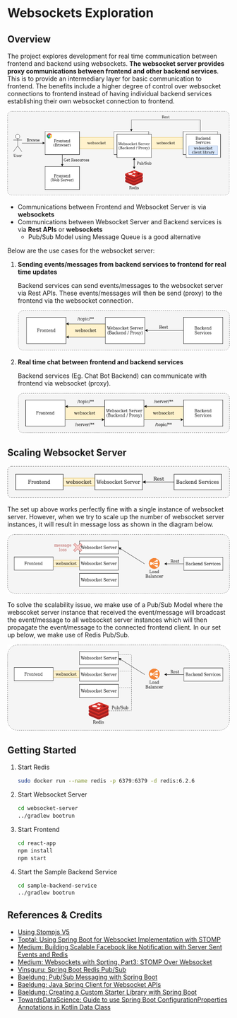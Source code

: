 # Websockets Exploration

## Overview

The project explores development for real time communication between frontend and backend using websockets. **The websocket 
server provides proxy communications between frontend and other backend services**. This is to provide an intermediary layer 
for basic communication to frontend. The benefits include a higher degree of control over websocket connections to frontend 
instead of having individual backend services establishing their own websocket connection to frontend.

![Diagram](doc/websockets1.png)

- Communications between Frontend and Websocket Server is via **websockets**
- Communications between Websocket Server and Backend services is via **Rest APIs** or **websockets**
    - Pub/Sub Model using Message Queue is a good alternative

Below are the use cases for the websocket server:

1. **Sending events/messages from backend services to frontend for real time updates**

    Backend services can send events/messages to the websocket server via Rest APIs. These events/messages will then be 
    send (proxy) to the frontend via the websocket connection.

    ![Diagram](doc/websockets2.png)

2. **Real time chat between frontend and backend services**

    Backend services (Eg. Chat Bot Backend) can communicate with frontend via websocket (proxy).

    ![Diagram](doc/websockets3.png)

## Scaling Websocket Server

![Diagram](doc/websockets4.png)

The set up above works perfectly fine with a single instance of websocket server. However, when we try to scale up the 
number of websocket server instances, it will result in message loss as shown in the diagram below.

![Diagram](doc/websockets5.png)

To solve the scalability issue, we make use of a Pub/Sub Model where the webscoket server instance that received the 
event/message will broadcast the event/message to all websocket server instances which will then propagate the event/message 
to the connected frontend client. In our set up below, we make use of Redis Pub/Sub.

![Diagram](doc/websockets6.png)


## Getting Started

1. Start Redis
   ```bash
   sudo docker run --name redis -p 6379:6379 -d redis:6.2.6
   ```
   
2. Start Websocket Server
   ```bash
   cd websocket-server
   ../gradlew bootrun
   ```

3. Start Frontend
   ```bash
   cd react-app
   npm install
   npm start
   ```

4. Start the Sample Backend Service
   ```bash
   cd sample-backend-service
   ../gradlew bootrun
   ```

## References & Credits

- [Using Stompjs V5](https://stomp-js.github.io/guide/stompjs/using-stompjs-v5.html)
- [Toptal: Using Spring Boot for Websocket Implementation with STOMP](https://www.toptal.com/java/stomp-spring-boot-websocket)
- [Medium: Building Scalable Facebook like Notification with Server Sent Events and Redis](https://medium.com/javarevisited/building-scalable-facebook-like-notification-using-server-sent-event-and-redis-9d0944dee618)
- [Medium: Websockets with Sprting, Part3: STOMP Over Websocket](https://medium.com/swlh/websockets-with-spring-part-3-stomp-over-websocket-3dab4a21f397)
- [Vinsguru: Spring Boot Redis Pub/Sub](https://www.vinsguru.com/redis-pubsub-spring-boot/)
- [Baeldung: Pub/Sub Messaging with Spring Boot](https://www.baeldung.com/spring-data-redis-pub-sub)
- [Baeldung: Java Spring Client for Websocket APIs](https://www.baeldung.com/websockets-api-java-spring-client)
- [Baeldung: Creating a Custom Starter Library with Spring Boot](https://www.baeldung.com/spring-boot-custom-starter)
- [TowardsDataScience: Guide to use Spring Boot ConfigurationProperties Annotations in Kotlin Data Class](https://towardsdatascience.com/a-guide-to-use-spring-boots-configurationproperties-annotation-in-kotlin-s-dataclass-1341c63110f4)
